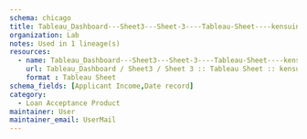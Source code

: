 ```yaml
---
schema: chicago
title: Tableau_Dashboard---Sheet3---Sheet-3----Tableau-Sheet----kensuintegration-site----Loan-Acceptance-Product
organization: Lab
notes: Used in 1 lineage(s)
resources:
  - name: Tableau_Dashboard---Sheet3---Sheet-3----Tableau-Sheet----kensuintegration-site----Loan-Acceptance-Product 
    url: Tableau_Dashboard / Sheet3 / Sheet 3 :: Tableau Sheet :: kensuintegration site :: Loan Acceptance Product 
    format : Tableau Sheet
schema_fields: [Applicant Income,Date record]
category:
  - Loan Acceptance Product
maintainer: User
maintainer_email: UserMail
---
```

